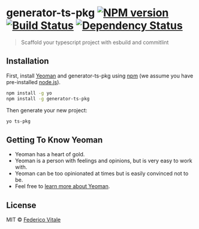# generator-ts-pkg [![NPM version][npm-image]][npm-url] [![Build Status][travis-image]][travis-url] [![Dependency Status][daviddm-image]][daviddm-url]
> Scaffold your typescript project with esbuild and commitlint

## Installation

First, install [Yeoman](http://yeoman.io) and generator-ts-pkg using [npm](https://www.npmjs.com/) (we assume you have pre-installed [node.js](https://nodejs.org/)).

```bash
npm install -g yo
npm install -g generator-ts-pkg
```

Then generate your new project:

```bash
yo ts-pkg
```

## Getting To Know Yeoman

 * Yeoman has a heart of gold.
 * Yeoman is a person with feelings and opinions, but is very easy to work with.
 * Yeoman can be too opinionated at times but is easily convinced not to be.
 * Feel free to [learn more about Yeoman](http://yeoman.io/).

## License

MIT © [Federico Vitale](fedevitale.dev)


[npm-image]: https://badge.fury.io/js/generator-ts-pkg.svg
[npm-url]: https://npmjs.org/package/generator-ts-pkg
[travis-image]: https://travis-ci.com/rawnly/generator-ts-pkg.svg?branch=master
[travis-url]: https://travis-ci.com/rawnly/generator-ts-pkg
[daviddm-image]: https://david-dm.org/rawnly/generator-ts-pkg.svg?theme=shields.io
[daviddm-url]: https://david-dm.org/rawnly/generator-ts-pkg
